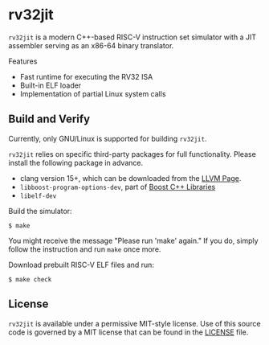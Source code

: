 # rv32jit

`rv32jit` is a modern C++-based RISC-V instruction set simulator with a JIT
assembler serving as an x86-64 binary translator.

Features
* Fast runtime for executing the RV32 ISA
* Built-in ELF loader
* Implementation of partial Linux system calls

## Build and Verify

Currently, only GNU/Linux is supported for building `rv32jit`.

`rv32jit` relies on specific third-party packages for full functionality.
Please install the following package in advance.
* clang version 15+, which can be downloaded from the [LLVM Page](https://releases.llvm.org/download.html).
* `libboost-program-options-dev`, part of [Boost C++ Libraries](https://www.boost.org/)
* `libelf-dev`

Build the simulator:
```shell
$ make
```

You might receive the message "Please run 'make' again."
If you do, simply follow the instruction and run `make` once more.

Download prebuilt RISC-V ELF files and run:
```shell
$ make check
```

## License
`rv32jit` is available under a permissive MIT-style license.
Use of this source code is governed by a MIT license that can be found in the [LICENSE](LICENSE) file.
